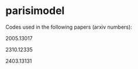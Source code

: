 # parisimodel
Codes used in the following papers (arxiv numbers):

2005.13017

2310.12335

2403.13131
